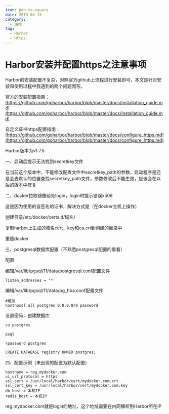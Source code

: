 ```yaml
---
icon: pen-to-square
date: 2019-04-15
category:
  - 运维
tag:
  - Harbor
  - Https
---
```


# Harbor安装并配置https之注意事项

Harbor的安装配置不复杂，对照官方github上流程进行安装即可，本文是针对安装和使用过程中我遇到的两个问题而写。

官方的安装配置指南：[https://github.com/goharbor/harbor/blob/master/docs/installation_guide.md](https://github.com/goharbor/harbor/blob/master/docs/installation_guide.md)

自定义证书https配置指南：[https://github.com/goharbor/harbor/blob/master/docs/configure_https.md](https://github.com/goharbor/harbor/blob/master/docs/configure_https.md)

Harbor版本为v1.7.5

一、启动后提示无法找到secretkey文件

在当前这个版本中，不能修改配置文件中secretkey_path的参数，启动程序是还是会去默认的位置查找secretkey_path文件，参数修改后不能生效，应该会在以后的版本中修复

二、docker拉取镜像前先login，login时提示错误x509

这是因为使用的自签名的证书，解决方式是（在docker主机上操作）

创建目录/etc/docker/certs.d/域名/

复制harbor上生成的域名cert、key和ca.crt到创建的目录中

重启docker

三、postgresql数据库配置（不熟悉postgresql配置的看看）

配置

编辑/var/lib/pgsql/11/data/postgresql.conf配置文件

```
listen_addresses = ‘*’
```

编辑/var/lib/pgsql/11/data/pg_hba.conf配置文件

```
#增加
hostnossl all postgres 0.0.0.0/0 password
```

设置密码，创建数据库

```bash
su postgres

psql

\password postgres

CREATE DATABASE registry OWNER postgres;
```

四、配置示例（未出现的配置为默认配置）

```
hostname = reg.mydocker.com
ui_url_protocol = https
ssl_cert = /usr/local/harbor/cert/mydocker.com.crt
ssl_cert_key = /usr/local/harbor/cert/mydocker.com.key
db_host = 本机IP
redis_host = 本机IP
```

reg.mydocker.com就是login的地址，这个地址需要在内网解析到Harbor所在IP